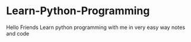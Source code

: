 # Learn-Python-Programming
Hello Friends Learn python programming with me in very easy way notes and code  
